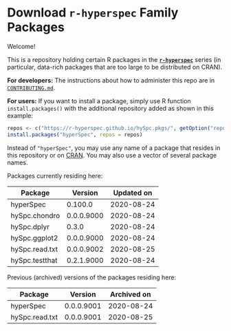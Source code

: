 # Download **`r-hyperspec`** Family Packages

Welcome!

This is a repository holding certain R packages in the [**`r-hyperspec`**](https://r-hyperspec.github.io/) series (in particular, data-rich packages that are too large to be distributed on CRAN).

**For developers:** The instructions about how to administer this repo are in [`CONTRIBUTING.md`](https://github.com/r-hyperspec/hySpc.pkgs/blob/gh-pages/CONTRIBUTING.md).

**For users:** If you want to install a package, simply use R function `install.packages()` with the additional repository added as shown in this example:

```r
repos <- c("https://r-hyperspec.github.io/hySpc.pkgs/", getOption("repos"))
install.packages("hyperSpec", repos = repos)
```

Instead of `"hyperSpec"`, you may use any name of a package that resides in this repository or on [CRAN](https://cran.rstudio.com/web/packages/index.html).
You may also use a vector of several package names.


<!-- list of packages: start | DO NOT REMOVE THIS LINE -->

Packages currently residing here:

Package       | Version       | Updated on    
------------- | ------------- | ------------- 
hyperSpec | 0.100.0 | 2020-08-24
hySpc.chondro | 0.0.0.9000 | 2020-08-24
hySpc.dplyr | 0.3.0 | 2020-08-24
hySpc.ggplot2 | 0.0.0.9000 | 2020-08-24
hySpc.read.txt | 0.0.0.9002 | 2020-08-25
hySpc.testthat | 0.2.1.9000 | 2020-08-24

Previous (archived) versions of the packages residing here: 

Package       | Version       | Archived on   
------------- | ------------- | ------------- 
hyperSpec | 0.0.0.9001 | 2020-08-24
hySpc.read.txt | 0.0.0.9001 | 2020-08-25
